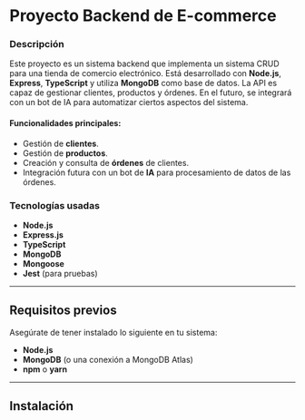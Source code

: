 # Proyecto Backend de E-commerce

### Descripción
Este proyecto es un sistema backend que implementa un sistema CRUD para una tienda de comercio electrónico. Está desarrollado con **Node.js**, **Express**, **TypeScript** y utiliza **MongoDB** como base de datos. La API es capaz de gestionar clientes, productos y órdenes. En el futuro, se integrará con un bot de IA para automatizar ciertos aspectos del sistema.

#### Funcionalidades principales:
- Gestión de **clientes**.
- Gestión de **productos**.
- Creación y consulta de **órdenes** de clientes.
- Integración futura con un bot de **IA** para procesamiento de datos de las órdenes.

### Tecnologías usadas
- **Node.js**
- **Express.js**
- **TypeScript**
- **MongoDB**
- **Mongoose**
- **Jest** (para pruebas)

---

## Requisitos previos

Asegúrate de tener instalado lo siguiente en tu sistema:

- **Node.js**
- **MongoDB** (o una conexión a MongoDB Atlas)
- **npm** o **yarn**

---

## Instalación

